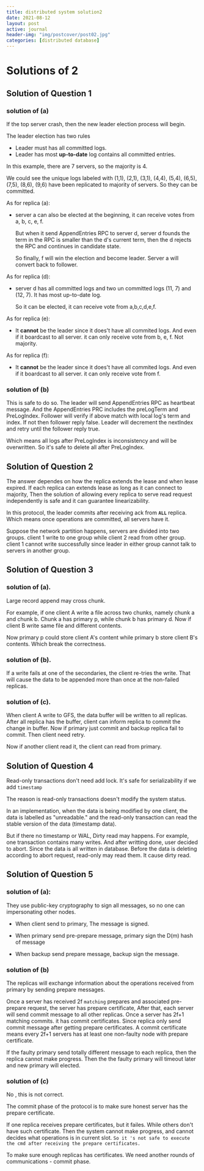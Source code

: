```yaml
---
title: distributed system solution2
date: 2021-08-12
layout: post
active: journal
header-img: "img/postcover/post02.jpg"
categories: [distributed database]
---
```


# Solutions of 2

## Solution of Question 1

### solution of (a)  

If the top server crash, then the new leader election process will begin. 

The leader election has two rules

- Leader must has all committed logs. 
- Leader has most **up-to-date** log contains all committed entries. 

In this example,  there are 7 servers, so the majority is 4. 

We could see the unique logs labeled with (1,1), (2,1), (3,1), (4,4), (5,4), (6,5), (7,5), (8,6), (9,6) have been replicated to majority of servers. So they can be committed. 

As for replica (a): 

- server a can also be elected at the beginning, it can receive votes from a, b, c, e, f. 

  But when it send AppendEntries RPC to server d, server d founds the term in the RPC is smaller than the d's current term, then the d rejects the RPC and continues in candidate state. 

  So finally, f will win the election and become leader. Server a will convert back to follower. 

As for replica (d): 

- server d has all committed logs and two un committed logs (11, 7) and (12, 7). It has most up-to-date log. 

  So it can be elected, it can receive vote from a,b,c,d,e,f.

As for replica (e): 

- It **cannot** be the leader since it does't have all commited logs. And even if it boardcast to all server.  it can only receive vote from b, e, f. Not majority. 

As for replica (f): 

- It **cannot** be the leader since it does't have all commited logs. And even if it boardcast to all server.  it can only receive vote from f.

### solution of (b)

This is safe to do so. 
The leader will send AppendEntries RPC as heartbeat message. And the AppendEntries PRC includes the preLogTerm and PreLogIndex.  Follower will verify if above match with local log's term and index.  If not then follower reply false.  Leader will decrement the nextIndex and retry until the follower reply true. 

Which means all logs after PreLogIndex is inconsistency and will be overwritten.  So it's safe to delete all after PreLogIndex.

## Solution of Question 2

The answer dependes on how the replica extends the lease and when lease expired.  If each replica can extends lease as long as it can connect to majority,  Then the solution of allowing every replica to serve read request independently is safe and it can guarantee linearizability. 

In this protocol, the leader commits after receiving ack from **`ALL`** replica. Which means once operations are committed, all servers have it. 

Suppose the network partition happens,  servers are divided into two groups.  client 1 write to one group while client 2 read from other group.  client 1 cannot write successfully since leader in either group cannot talk to servers in another group. 

## Solution of Question 3

### solution of (a). 

Large record append may cross chunk. 

For example, if one client A write a file across two chunks, namely chunk a and chunk b.  Chunk a has primary p, while chunk b has primary d. Now if client B write same file and different contents. 

Now primary p could store client A's content while primary b store client B's contents. Which break the correctness. 

### solution of (b). 

If a write fails at one of the secondaries, the client re-tries the write. That will cause the data to be appended more than once at the non-failed replicas.

### solution of (c). 

When client A write to GFS, the data buffer will be written to all replicas. After all replica has the buffer, client can inform replica to commit the change in buffer. Now if primary just commit and backup replica fail to commit. Then client need retry. 

Now if another client read it, the client can read from primary. 

## Solution of Question 4

Read-only transactions don't need add lock. It's safe for serializability if we add `timestamp` 

The reason is read-only transactions doesn't modify the system status.  

In an implementation, when the data is being modified by one client, the data is labelled as "unreadable." and the read-only transaction can read the stable version of the data (timestamp data).

But if there no timestamp or WAL, Dirty read may happens. For example, one transaction contains many writes. And after writting done, user decided to abort.  Since the data is all written in database. Before the data is deleting according to abort request, read-only may read them. It cause dirty read. 

## Solution of Question 5

### solution of (a):

 They use public-key cryptography to sign all messages, so no one can impersonating other nodes. 

- When client send to primary, The message is signed. 

- When primary send pre-prepare message, primary sign the D(m) hash of message

- When backup send prepare message, backup sign the message.

### solution of (b)

The replicas will exchange information about the operations received from primary by sending prepare messages. 

Once a server has received 2f `matching` prepares and associated pre-prepare request, the server has prepare certificate, After that, each server will send commit message to all other replicas.  Once a server has 2f+1 matching commits. it has commit certificates. Since replica only send commit message after getting prepare certificates. A commit certificate means every 2f+1 servers has at least one non-faulty node with prepare certificate. 

If the faulty primary send totally different message to each replica, then the replica cannot make progress. Then the the faulty primary will timeout later and new primary will elected. 

### solution of (c)

No , this is not correct. 

The commit phase of the protocol is to make sure honest server has the prepare certificate. 	

If one replica receives prepare certificates, but it failes. While others don't have such certificate.  Then the system cannot make progress, and cannot decides what operations is in current slot. `So it 's not safe to execute the cmd after receiving the prepare certificates.` 

To make sure enough replicas has certificates. We need another rounds of communications - commit phase.

​	

​	

​	





